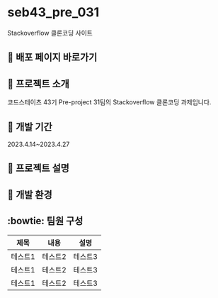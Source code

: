 # seb43_pre_031
Stackoverflow 클론코딩 사이트

## :pushpin: 배포 페이지 바로가기

## :paperclip: 프로젝트 소개
코드스테이츠 43기 Pre-project 31팀의 Stackoverflow 클론코딩 과제입니다.

## :calendar:  개발 기간 

2023.4.14~2023.4.27

## :page_facing_up: 프로젝트 설명


## :rocket: 개발 환경


## :bowtie: 팀원 구성

|제목|내용|설명|
|------|---|---|
|테스트1|테스트2|테스트3|
|테스트1|테스트2|테스트3|
|테스트1|테스트2|테스트3|
